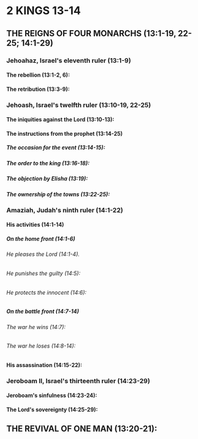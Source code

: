 ---
---
# 2 KINGS 13-14 
## THE REIGNS OF FOUR MONARCHS (13:1-19, 22-25; 14:1-29) 
###  Jehoahaz, Israel\'s eleventh ruler (13:1-9) 
####  The rebellion (13:1-2, 6): 
####  The retribution (13:3-9): 
###  Jehoash, Israel\'s twelfth ruler (13:10-19, 22-25) 
####  The iniquities against the Lord (13:10-13): 
####  The instructions from the prophet (13:14-25) 
#####  The occasion for the event (13:14-15): 
#####  The order to the king (13:16-18): 
#####  The objection by Elisha (13:19): 
#####  The ownership of the towns (13:22-25): 
###  Amaziah, Judah\'s ninth ruler (14:1-22) 
####  His activities (14:1-14) 
#####  On the home front (14:1-6) 
######  He pleases the Lord (14:1-4). 
######  He punishes the guilty (14:5): 
######  He protects the innocent (14:6): 
#####  On the battle front (14:7-14) 
######  The war he wins (14:7): 
######  The war he loses (14:8-14): 
####  His assassination (14:15-22): 
###  Jeroboam II, Israel\'s thirteenth ruler (14:23-29) 
####  Jeroboam\'s sinfulness (14:23-24): 
####  The Lord\'s sovereignty (14:25-29): 
## THE REVIVAL OF ONE MAN (13:20-21): 
